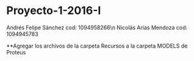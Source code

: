 # Proyecto-1-2016-I
Andrés Felipe Sánchez cod: 1094958266\n
Nicolás Arias Mendoza cod: 1094945783

**Agregar los archivos de la carpeta Recursos a la carpeta MODELS de Proteus
